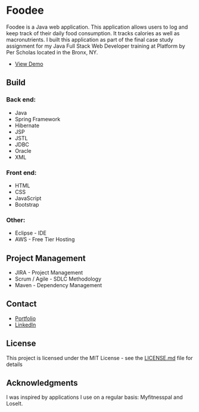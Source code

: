 # Foodee
Foodee is a Java web application. This application allows users to log and keep track of their daily food consumption. It tracks calories as well as macronutrients. I built this application as part of the final case study assignment for my Java Full Stack Web Developer training at Platform by Per Scholas located in the Bronx, NY. 
* [View Demo](http://ec2-3-86-58-184.compute-1.amazonaws.com:8080/FoodeeV2/)

## Build
### Back end: 
* Java 
* Spring Framework
* Hibernate
* JSP 
* JSTL
* JDBC
* Oracle
* XML

### Front end: 
* HTML
* CSS
* JavaScript
* Bootstrap

### Other: 
* Eclipse - IDE 
* AWS - Free Tier Hosting

## Project Management
* JIRA - Project Management
* Scrum / Agile - SDLC Methodology
* Maven - Dependency Management

## Contact
* [Portfolio](http://www.christophermedrano.me/)
* [LinkedIn](https://www.linkedin.com/in/christophermedrano/)

## License
This project is licensed under the MIT License - see the [LICENSE.md](LICENSE.md) file for details

## Acknowledgments
I was inspired by applications I use on a regular basis: Myfitnesspal and LoseIt.
